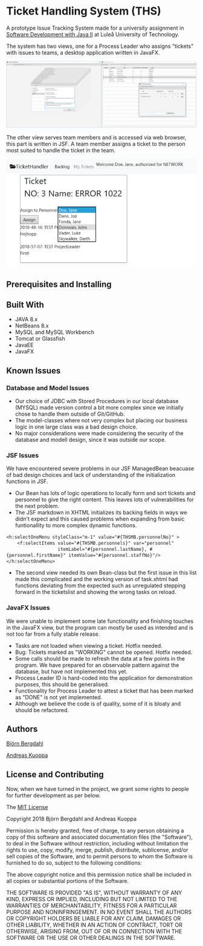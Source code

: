# Ticket Handling System (THS)

A prototype Issue Tracking System made for a university assignment in [Software Development with Java II](https://www.ltu.se/edu/course/D00/D0024E/D0024E-Programutveckling-med-Java-II-1.161024?l=en) at Luleå University of Technology.

The system has two views, one for a Process Leader who assigns "tickets" with issues to teams, a desktop application written in JavaFX. 

![THS JavaFX Application](readme_images/PL_1and2.png)

The other view serves team members and is accessed via web browser, this part is written in JSF. A team member assigns a ticket to the person most suited to handle the ticket in the team.

![Assign to team member in JSF view](readme_images/SP_1.png)

## Prerequisites and Installing


## Built With
* JAVA 8.x
* NetBeans 8.x
* MySQL and MySQL Workbench
* Tomcat or Glassfish
* JavaEE
* JavaFX

## Known Issues

### Database and Model Issues
* Our choice of JDBC with Stored Procedures in our local database (MYSQL) made version control a bit more complex since we initially chose to handle them outside of Git/GitHub.
* The model-classes where not very complex but placing our business logic in one large class was a bad design choice. 
* No major considerations were made considering the security of the database and modell design, since it was outside our scope.

### JSF Issues

We have encountered severe problems in our JSF ManagedBean beacuase of bad design choices and lack of understanding of the initialization functions in JSF.
* Our Bean has lots of logic operations to locally form and sort tickets and personnel to give the right content. This leaves lots of vulnerabilities for the next problem.
* The JSF markdown in XHTML initializes its backing fields in ways we didn't expect and this caused problems when expanding from basic funtionallity to more complex dynamic functions.
``` XHTML
<h:selectOneMenu styleClass="m-1" value="#{THSMB.personnelNo}" >
    <f:selectItems value="#{THSMB.personnels}" var="personnel" 
                   itemLabel="#{personnel.lastName}, #{personnel.firstName}" itemValue="#{personnel.staffNo}"/>
</h:selectOneMenu>  
``` 
* The second view needed its own Bean-class but the first issue in this list made this complicated and the working version of task.xhtml had functions deviating from the expected such as unregulated stepping forward in the ticketslist and showing the wrong tasks on reload. 

### JavaFX Issues
We were unable to implement some late functionality and finishing touches in the JavaFX view, but the program can mostly be used as intended and is not too far from a fully stable release.
* Tasks are not loaded when viewing a ticket. Hotfix needed.
* Bug: Tickets marked as "WORKING" cannot be opened. Hotfix needed.
* Some calls should be made to refresh the data at a few points in the program. We have prepared for an observable pattern against the database, but have not implemented this yet.
* Process Leader ID is hard-coded into the application for demonstration purposes, this should be generalised.
* Functionality for Process Leader to attest a ticket that has been marked as "DONE" is not yet implemented.
* Although we believe the code is of quality, some of it is bloaty and should be refactored. 

## Authors
[Björn Bergdahl](https://github.com/BjornBergdahl)

[Andreas Kuoppa](https://github.com/Acoped)

## License and Contributing

Now, when we have turned in the project, we grant some rights to people for further development as per below.

The [MIT License](https://opensource.org/licenses/MIT)

Copyright 2018 Björn Bergdahl and Andreas Kuoppa

Permission is hereby granted, free of charge, to any person obtaining a copy of this software and associated documentation files (the "Software"), to deal in the Software without restriction, including without limitation the rights to use, copy, modify, merge, publish, distribute, sublicense, and/or sell copies of the Software, and to permit persons to whom the Software is furnished to do so, subject to the following conditions:

The above copyright notice and this permission notice shall be included in all copies or substantial portions of the Software.

THE SOFTWARE IS PROVIDED "AS IS", WITHOUT WARRANTY OF ANY KIND, EXPRESS OR IMPLIED, INCLUDING BUT NOT LIMITED TO THE WARRANTIES OF MERCHANTABILITY, FITNESS FOR A PARTICULAR PURPOSE AND NONINFRINGEMENT. IN NO EVENT SHALL THE AUTHORS OR COPYRIGHT HOLDERS BE LIABLE FOR ANY CLAIM, DAMAGES OR OTHER LIABILITY, WHETHER IN AN ACTION OF CONTRACT, TORT OR OTHERWISE, ARISING FROM, OUT OF OR IN CONNECTION WITH THE SOFTWARE OR THE USE OR OTHER DEALINGS IN THE SOFTWARE.
